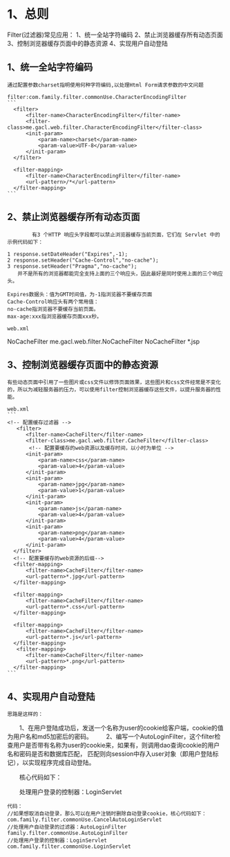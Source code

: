 # 1、总则
Filter(过滤器)常见应用：
    1、统一全站字符编码
    2、禁止浏览器缓存所有动态页面
    3、控制浏览器缓存页面中的静态资源
    4、实现用户自动登陆

## 1、统一全站字符编码
    通过配置参数charset指明使用何种字符编码,以处理Html Form请求参数的中文问题
    
    filter:com.family.filter.commonUse.CharacterEncodingFilter
    ```
      <filter>
          <filter-name>CharacterEncodingFilter</filter-name>
          <filter-class>me.gacl.web.filter.CharacterEncodingFilter</filter-class>
          <init-param>
              <param-name>charset</param-name>
              <param-value>UTF-8</param-value>
          </init-param>
      </filter>
      
      <filter-mapping>
          <filter-name>CharacterEncodingFilter</filter-name>
          <url-pattern>/*</url-pattern>
      </filter-mapping>
    ```
  
## 2、禁止浏览器缓存所有动态页面
            有3 个HTTP 响应头字段都可以禁止浏览器缓存当前页面，它们在 Servlet 中的示例代码如下：

    1 response.setDateHeader("Expires",-1);
    2 response.setHeader("Cache-Control","no-cache");
    3 response.setHeader("Pragma","no-cache"); 
    　　并不是所有的浏览器都能完全支持上面的三个响应头，因此最好是同时使用上面的三个响应头。
    
    Expires数据头：值为GMT时间值，为-1指浏览器不要缓存页面
    Cache-Control响应头有两个常用值：
    no-cache指浏览器不要缓存当前页面。
    max-age:xxx指浏览器缓存页面xxx秒。
    
    web.xml
  <filter>
      <filter-name>NoCacheFilter</filter-name>
      <filter-class>me.gacl.web.filter.NoCacheFilter</filter-class>
  </filter>
  
  <filter-mapping>
      <filter-name>NoCacheFilter</filter-name>
        <!--只拦截Jsp请求-->
      <servlet-name>*.jsp</servlet-name>
  </filter-mapping>

## 3、控制浏览器缓存页面中的静态资源
    有些动态页面中引用了一些图片或css文件以修饰页面效果，这些图片和css文件经常是不变化的，所以为减轻服务器的压力，可以使用filter控制浏览器缓存这些文件，以提升服务器的性能。

    web.xml
    ```
    <!-- 配置缓存过滤器 -->
       <filter>
          <filter-name>CacheFilter</filter-name>
          <filter-class>me.gacl.web.filter.CacheFilter</filter-class>
           <!-- 配置要缓存的web资源以及缓存时间，以小时为单位 -->
          <init-param>
              <param-name>css</param-name>
              <param-value>4</param-value>
          </init-param>
          <init-param>
              <param-name>jpg</param-name>
              <param-value>1</param-value>
          </init-param>
          <init-param>
              <param-name>js</param-name>
              <param-value>4</param-value>
          </init-param>
          <init-param>
              <param-name>png</param-name>
              <param-value>4</param-value>
          </init-param>
      </filter>
      <!-- 配置要缓存的web资源的后缀-->
      <filter-mapping>
          <filter-name>CacheFilter</filter-name>
          <url-pattern>*.jpg</url-pattern>
      </filter-mapping>
      
      <filter-mapping>
          <filter-name>CacheFilter</filter-name>
          <url-pattern>*.css</url-pattern>
      </filter-mapping>
      
      <filter-mapping>
          <filter-name>CacheFilter</filter-name>
          <url-pattern>*.js</url-pattern>
      </filter-mapping>
       <filter-mapping>
          <filter-name>CacheFilter</filter-name>
          <url-pattern>*.png</url-pattern>
      </filter-mapping>
    ```


## 4、实现用户自动登陆
    思路是这样的：

　　1、在用户登陆成功后，发送一个名称为user的cookie给客户端，cookie的值为用户名和md5加密后的密码。
　　2、编写一个AutoLoginFilter，这个filter检查用户是否带有名称为user的cookie来，如果有，则调用dao查询cookie的用户名和密码是否和数据库匹配，
            匹配则向session中存入user对象（即用户登陆标记），以实现程序完成自动登陆。

　　核心代码如下：

　　处理用户登录的控制器：LoginServlet

    代码：
    //如果想取消自动登录，那么可以在用户注销时删除自动登录cookie，核心代码如下：
    com.family.filter.commonUse.CancelAutoLoginServlet
    //处理用户自动登录的过滤器：AutoLoginFilter
    family.filter.commonUse.AutoLoginFilter
    //处理用户登录的控制器：LoginServlet
    com.family.filter.commonUse.LoginServlet